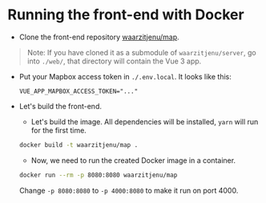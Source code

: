# Running the front-end with Docker


- Clone the front-end repository [waarzitjenu/map][].
  
> Note: If you have cloned it as a submodule of `waarzitjenu/server`, go into `./web/`, that directory will contain the Vue 3 app.
  
- Put your Mapbox access token in `./.env.local`. It looks like this:

  ```
  VUE_APP_MAPBOX_ACCESS_TOKEN="..."
  ```

- Let's build the front-end.

  - Let's build the image. All dependencies will be installed, `yarn` will run for the first time.

  ```sh
  docker build -t waarzitjenu/map .
  ```

  - Now, we need to run the created Docker image in a container.

  ```sh
  docker run --rm -p 8080:8080 waarzitjenu/map
  ```

  Change `-p 8080:8080` to `-p 4000:8080` to make it run on port 4000.



[waarzitjenu/map]: https://github.com/waarzitjenu/map
